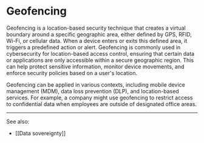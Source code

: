 
# Geofencing

Geofencing is a location-based security technique that creates a virtual boundary around a specific geographic area, either defined by GPS, RFID, Wi-Fi, or cellular data. When a device enters or exits this defined area, it triggers a predefined action or alert. Geofencing is commonly used in cybersecurity for location-based access control, ensuring that certain data or applications are only accessible within a secure geographic region. This can help protect sensitive information, monitor device movements, and enforce security policies based on a user's location.

Geofencing can be applied in various contexts, including mobile device management (MDM), data loss prevention (DLP), and location-based services. For example, a company might use geofencing to restrict access to confidential data when employees are outside of designated office areas.

---

See also:

- [[Data sovereignty]]
